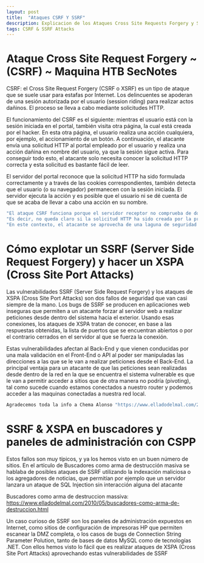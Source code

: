 ```yaml
---
layout: post
title:  "Ataques CSRF Y SSRF"
description: Explicacion de los Ataques Cross Site Requests Forgery y Server Side Requests Forgery
tags: CSRF & SSRF Attacks
---
```


# Ataque Cross Site Request Forgery ~ (CSRF) ~ Maquina HTB SecNotes

CSRF: el Cross Site Request Forgery (CSRF o XSRF) es un tipo de ataque que se suele usar para estafas por Internet.
Los delincuentes se apoderan de una sesión autorizada por el usuario (session riding) para realizar actos dañinos.
El proceso se lleva a cabo mediante solicitudes HTTP.

El funcionamiento del CSRF es el siguiente: mientras el usuario está con la sesión iniciada en el portal, también visita otra página, la cual está creada por el hacker.
En esta otra página, el usuario realiza una acción cualquiera, por ejemplo, el accionamiento de un botón.
A continuación, el atacante envía una solicitud HTTP al portal empleado por el usuario y
realiza una acción dañina en nombre del usuario, ya que la sesión sigue activa. 
Para conseguir todo esto, el atacante solo necesita conocer la solicitud HTTP correcta y esta solicitud es bastante fácil de leer.

El servidor del portal reconoce que la solicitud HTTP ha sido formulada correctamente y a través de las cookies correspondientes, también detecta que el usuario (o su navegador) permanecen con la sesión iniciada.
El servidor ejecuta la acción y es posible que el usuario ni se dé cuenta de que se acaba de llevar a cabo una acción en su nombre.
```bash
"El ataque CSRF funciona porque el servidor receptor no comprueba de dónde procede la solicitud."
"Es decir, no queda claro si la solicitud HTTP ha sido creada por la propia página web o si su origen es externo."
"En este contexto, el atacante se aprovecha de una laguna de seguridad del navegador; transmite las solicitudes sin evaluar las consecuencias."
``` 

# Cómo explotar un SSRF (Server Side Request Forgery) y hacer un XSPA (Cross Site Port Attacks)

Las vulnerabilidades SSRF (Server Side Request Forgery) y los ataques de XSPA (Cross Site Port Attacks) son dos fallos de seguridad que van casi siempre de la mano. Los bugs de SSRF se producen en aplicaciones web inseguras que permiten a un atacante forzar al servidor web a realizar peticiones desde dentro del sistema hacia el exterior. Usando esas conexiones, los ataques de XSPA tratan de conocer, en base a las respuestas obtenidas, la lista de puertos que se encuentran abiertos o por el contrario cerrados en el servidor al que se fuerza la conexión.

Estas vulnerabilidades afectan al Back-End y que vienen conducidas por una mala validación en el Front-End o API al poder ser manipuladas las direcciones a las que se le van a realizar peticiones desde el Back-End. La principal ventaja para un atacante de que las peticiones sean realizadas desde dentro de la red en la que se encuentra el sistema vulnerable es que le van a permitir acceder a sitios que de otra manera no podría (pivoting), tal como sucede cuando estamos conectados a nuestro router y podemos acceder a las maquinas conectadas a nuestra red local.

```bash
Agradecemos toda la info a Chema Alonso "https://www.elladodelmal.com/2015/04/ssrf-server-side-request-forgery-xspa.html"
```
# SSRF & XSPA en buscadores y paneles de administración con CSPP 

Estos fallos son muy típicos, y ya los hemos visto en un buen número de sitios. En el artículo de Buscadores como arma de destrucción masiva se hablaba de posibles ataques de SSRF utilizando la indexación maliciosa o los agregadores de noticias, que permitían por ejemplo que un servidor lanzara un ataque de SQL Injection sin interacción alguna del atacante

Buscadores como arma de destruccion massiva:
https://www.elladodelmal.com/2010/05/buscadores-como-arma-de-destruccion.html

Un caso curioso de SSRF son los paneles de administración expuestos en Internet, como sitios de configuración de impresoras HP que permiten escanear la DMZ completa, o los casos de bugs de Connection String Parameter Polution, tanto de bases de datos MySQL como de tecnologías .NET. Con ellos hemos visto lo fácil que es realizar ataques de XSPA (Cross Site Port Attacks) aprovechando estas vulnerabilidades de SSRF

